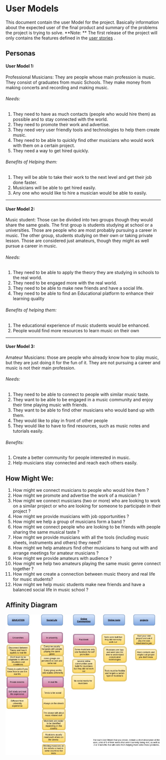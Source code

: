 # User Models
This document contain the user Model for the project. Basically information about the expected user of the final product and summary of the problems the project is trying to solve. 
**Note: ** The first release of the project will only contains the features defined in the [user stories](user_stories.md) .

## Personas

#### User Model 1:

Professional Musicians: They are people whose main profession is music. They consist of graduates  from music Schools. They make money from making concerts and recording and making music.

###### Needs: 
1. They need to have as much contacts (people who would hire them) as possible and to stay connected with the world.
2. They need to promote their work and advertise. 
3. They need very user friendly tools and technologies to help them create music.
4. They need to be able to quickly find other musicians who would work with them on a certain project.
5. They need a way to get hired quickly.

###### Benefits of Helping them: 
1. They will be able to take their work to the next level and get their job done faster. 
2. Musicians will be able to get hired easily. 
3. Any one who would like to hire a musician would be able to easily.
__________________
#### User Model 2:

Music student: Those can be divided into two groups though they would share the same goals. The first group is students studying at school or a universities. Those are people who are most probably pursuing a career in music. The other group,  students studying on their own or taking private lesson. Those are considered just amateurs, though they might as well pursue a career in music.

###### Needs: 
1. They need to be able to apply the theory they are studying in schools to the real world. 
2. They need to be engaged more with the real world. 
3. They need to be able to make new friends and have a social life.
4. They need to be able to find an Educational platform to enhance their learning quality
###### Benefits of helping them:
1. The educational experience of music students would be enhanced. 
2. People would find more resources to learn music on their own
__________________
#### User Model 3:

Amateur Musicians: those are people who already know how to play music, but they are just doing it for the fun of it. They are not pursuing a career and music is not their main profession.

###### Needs:
1. They need to be able to connect to people with similar music taste. 
2. They want to be able to be engaged in a music community and enjoy their time playing music with friends. 
3. They want to be able to find other musicians who would band up with them.
4. They would like to play in front of other people
5. They would like to have to find resources, such as music notes and tutorials easily.

###### Benefits:
1. Create a better community for people interested in music. 
2. Help musicians stay connected and reach each others easily. 

## How Might We: 

1. How might we connect musicians to people who would hire them ?
2. How might we promote and advertise the work of a musician ? 
3. How might we connect musicians (two or more) who are looking to work on a similar project or who are looking for someone to participate in their project ?
4. How might we provide musicians with job opportunities ? 
5. How might we help a group of musicians form a band ?
6. How might we connect people who are looking to be friends with people sharing the same musical taste ?
7. How might we provide musicians with all the tools (including music sheets, instruments and others) they need?
8. How might we help amateurs find other musicians to hang out with and arrange meetings for amateur musicians ? 
9. How might we provide amateurs with audience ?
10. How might we help two amateurs playing the same music genre connect together ?
11. How might we create a connection between music theory and real life for music students? 
12. How might we help music students make new friends and have a balanced social life in music school ?

## Affinity Diagram

![Affinity Diagram](affinity_diagram.jpg?raw=true "Diagram")
